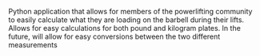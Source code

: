 Python application that allows for members of the powerlifting community to 
easily calculate what they are loading on the barbell during their lifts. Allows for 
easy calculations for both pound and kilogram plates. In the future, will allow for 
easy conversions between the two different measurements
